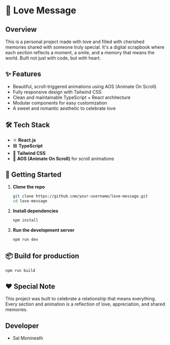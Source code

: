 # 💖 Love Message

## Overview

This is a personal project made with love and filled with cherished memories shared with someone truly special. It's a digital scrapbook where each section reflects a moment, a smile, and a memory that means the world. Built not just with code, but with heart.

## ✨ Features

- Beautiful, scroll-triggered animations using AOS (Animate On Scroll)
- Fully responsive design with Tailwind CSS
- Clean and maintainable TypeScript + React architecture
- Modular components for easy customization
- A sweet and romantic aesthetic to celebrate love

## 🛠 Tech Stack

- ⚛️ **React.js**
- 🟦 **TypeScript**
- 🎨 **Tailwind CSS**
- 🌟 **AOS (Animate On Scroll)** for scroll animations

## 🚀 Getting Started

1. **Clone the repo**
   ```bash
   git clone https://github.com/your-username/love-message.git
   cd love-message
   ```
2. **Install dependencies**

   ```bash
   npm install
   ```

3. **Run the development server**

   ```bash
   npm run dev
   ```

## 📦 Build for production

```bash
npm run build
```

## ❤️ Special Note

This project was built to celebrate a relationship that means everything. Every section and animation is a reflection of love, appreciation, and shared memories.

## Developer

- Sal Monineath
